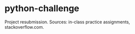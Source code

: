 # python-challenge

Project resubmission. Sources: in-class practice assignments, stackoverflow.com.
